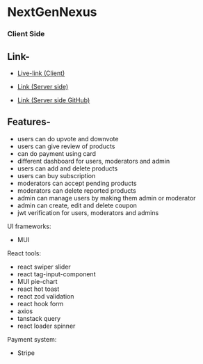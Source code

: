 # NextGenNexus

### Client Side

## Link-
- [Live-link (Client)](https://nextgennexus-50e37.web.app/)
- [Link (Server side)](https://next-gen-nexus.vercel.app/)

- [Link (Server side GitHub)](https://github.com/programming-hero-web-course1/b9a12-server-side-paradox-99)


## Features-
- users can do upvote and downvote
- users can give review of products
- can do payment using card
- different dashboard for users, moderators and admin
- users can add and delete products
- users can buy subscription
- moderators can accept pending products
- moderators can delete reported products
- admin can manage users by making them admin or moderator
- admin can create, edit and delete coupon
- jwt verification for users, moderators and admins

UI frameworks:
- MUI

React tools: 
- react swiper slider
- react tag-input-component
- MUI pie-chart
- react hot toast
- react zod validation
- react hook form
- axios
- tanstack query
- react loader spinner

Payment system: 
- Stripe



